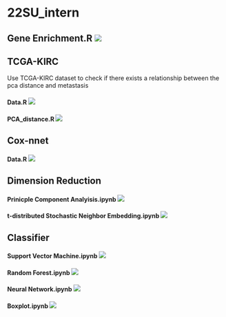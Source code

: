# 22SU_intern
## Gene Enrichment.R <img src="https://img.shields.io/badge/Bioinformatics-276DC3?style=flat&logo=R&logoColor=white"/>
## TCGA-KIRC
Use TCGA-KIRC dataset to check if there exists a relationship between the pca distance and metastasis
#### Data.R <img src="https://img.shields.io/badge/Data-276DC3?style=flat&logo=R&logoColor=white"/>
#### PCA_distance.R <img src="https://img.shields.io/badge/PCA-276DC3?style=flat&logo=R&logoColor=white"/>
## Cox-nnet
#### Data.R <img src="https://img.shields.io/badge/Data-276DC3?style=flat&logo=R&logoColor=white"/>
## Dimension Reduction
#### Prinicple Component Analyisis.ipynb <img src="https://img.shields.io/badge/sklearn-F7931E?style=flat&logo=scikit-learn&logoColor=white"/>
#### t-distributed Stochastic Neighbor Embedding.ipynb <img src="https://img.shields.io/badge/sklearn-F7931E?style=flat&logo=scikit-learn&logoColor=white"/>
## Classifier
#### Support Vector Machine.ipynb <img src="https://img.shields.io/badge/sklearn-F7931E?style=flat&logo=scikit-learn&logoColor=white"/>
#### Random Forest.ipynb <img src="https://img.shields.io/badge/sklearn-F7931E?style=flat&logo=scikit-learn&logoColor=white"/>
#### Neural Network.ipynb <img src="https://img.shields.io/badge/PyTorch-EE4C2C?style=flat&logo=PyTorch&logoColor=white"/>
#### Boxplot.ipynb <img src="https://img.shields.io/badge/Matplotlib-3776AB?style=flat&logo=Python&logoColor=white"/>
